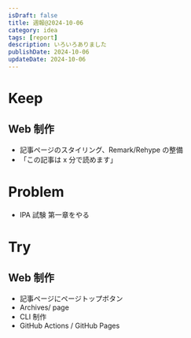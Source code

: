 ```yaml
---
isDraft: false
title: 週報@2024-10-06
category: idea
tags: [report]
description: いろいろありました
publishDate: 2024-10-06
updateDate: 2024-10-06
---
```


# Keep

## Web 制作

- 記事ページのスタイリング、Remark/Rehype の整備
- 「この記事は x 分で読めます」

# Problem

- IPA 試験 第一章をやる

# Try

## Web 制作

- 記事ページにページトップボタン
- Archives/ page
- CLI 制作
- GitHub Actions / GitHub Pages
